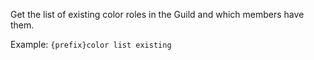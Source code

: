 Get the list of existing color roles in the Guild and which members have them.

Example: `{prefix}color list existing`
